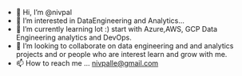 - 👋 Hi, I’m @nivpal
- 👀 I’m interested in DataEngineering and Analytics...
- 🌱 I’m currently learning lot :) start with Azure,AWS, GCP Data Engineering analytics and DevOps.
- 💞️ I’m looking to collaborate on data engineering and and analytics projects and or people who are interest learn and grow with me. 
- 📫 How to reach me ... nivpalle@gmail.com
      
<!---
nivpal/nivpal is a ✨ special ✨ repository because its `README.md` (this file) appears on your GitHub profile.
You can click the Preview link to take a look at your changes.
--->
